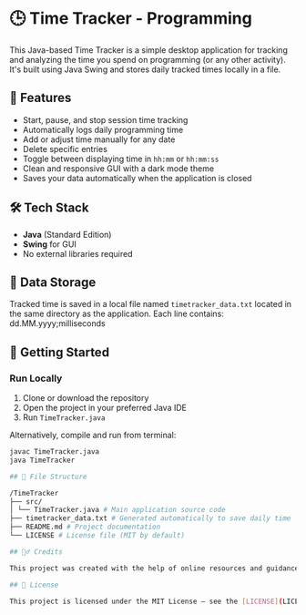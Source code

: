 # 🕒 Time Tracker - Programming

This Java-based Time Tracker is a simple desktop application for tracking and analyzing the time you spend on programming (or any other activity). It's built using Java Swing and stores daily tracked times locally in a file.

## 📌 Features

- Start, pause, and stop session time tracking
- Automatically logs daily programming time
- Add or adjust time manually for any date
- Delete specific entries
- Toggle between displaying time in `hh:mm` or `hh:mm:ss`
- Clean and responsive GUI with a dark mode theme
- Saves your data automatically when the application is closed

## 🛠 Tech Stack

- **Java** (Standard Edition)
- **Swing** for GUI
- No external libraries required

## 💾 Data Storage

Tracked time is saved in a local file named `timetracker_data.txt` located in the same directory as the application. Each line contains: dd.MM.yyyy;milliseconds

## 🚀 Getting Started

### Run Locally

1. Clone or download the repository
2. Open the project in your preferred Java IDE
3. Run `TimeTracker.java`

Alternatively, compile and run from terminal:

```bash
javac TimeTracker.java
java TimeTracker

## 📂 File Structure

/TimeTracker
├── src/
│ └── TimeTracker.java # Main application source code
├── timetracker_data.txt # Generated automatically to save daily time
├── README.md # Project documentation
└── LICENSE # License file (MIT by default)

## 🙋‍♂️ Credits

This project was created with the help of online resources and guidance from ChatGPT, as part of my learning journey in Java.

## 📄 License

This project is licensed under the MIT License – see the [LICENSE](LICENSE) file for details.
